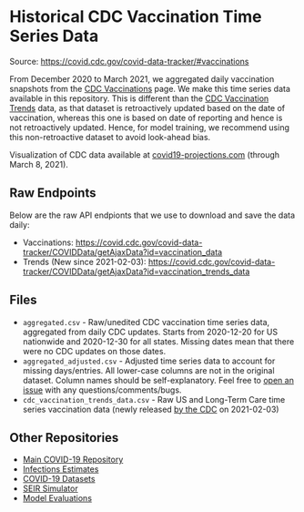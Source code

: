 # Historical CDC Vaccination Time Series Data
Source: https://covid.cdc.gov/covid-data-tracker/#vaccinations

From December 2020 to March 2021, we aggregated daily vaccination snapshots from the [CDC Vaccinations](https://covid.cdc.gov/covid-data-tracker/#vaccinations) page. We make this time series data available in this repository. This is different than the [CDC Vaccination Trends](https://covid.cdc.gov/covid-data-tracker/#vaccination-trends) data, as that dataset is retroactively updated based on the date of vaccination, whereas this one is based on date of reporting and hence is not retroactively updated. Hence, for model training, we recommend using this non-retroactive dataset to avoid look-ahead bias.

Visualization of CDC data available at [covid19-projections.com](https://covid19-projections.com/vaccination_cdc) (through March 8, 2021).

## Raw Endpoints

Below are the raw API endpionts that we use to download and save the data daily:

- Vaccinations: https://covid.cdc.gov/covid-data-tracker/COVIDData/getAjaxData?id=vaccination_data
- Trends (New since 2021-02-03): https://covid.cdc.gov/covid-data-tracker/COVIDData/getAjaxData?id=vaccination_trends_data

## Files

- `aggregated.csv` - Raw/unedited CDC vaccination time series data, aggregated from daily CDC updates. Starts from 2020-12-20 for US nationwide and 2020-12-30 for all states. Missing dates mean that there were no CDC updates on those dates.
- `aggregated_adjusted.csv` - Adjusted time series data to account for missing days/entries. All lower-case columns are not in the original dataset. Column names should be self-explanatory. Feel free to [open an issue](https://github.com/youyanggu/covid19-cdc-vaccination-data/issues) with any questions/comments/bugs.
- `cdc_vaccination_trends_data.csv` - Raw US and Long-Term Care time series vaccination data (newly released [by the CDC](https://covid.cdc.gov/covid-data-tracker/#vaccination-trends) on 2021-02-03)

## Other Repositories

- [Main COVID-19 Repository](https://github.com/youyanggu/covid19_projections)
- [Infections Estimates](https://github.com/youyanggu/covid19-infection-estimates-latest)
- [COVID-19 Datasets](https://github.com/youyanggu/covid19-datasets)
- [SEIR Simulator](https://github.com/youyanggu/yyg-seir-simulator)
- [Model Evaluations](https://github.com/youyanggu/covid19-forecast-hub-evaluation)
